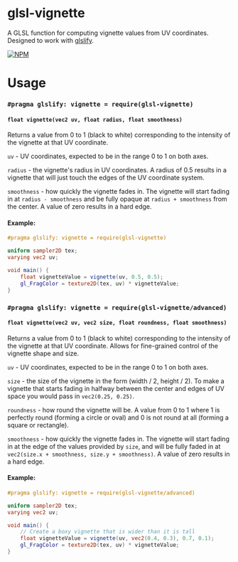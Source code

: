 # glsl-vignette
A GLSL function for computing vignette values from UV coordinates. Designed to work with [glslify](https://github.com/glslify/glslify).

[![NPM](https://nodei.co/npm/glsl-vignette.png?mini)](https://nodei.co/npm/glsl-vignette/)

# Usage

### ```#pragma glslify: vignette = require(glsl-vignette)```
#### ```float vignette(vec2 uv, float radius, float smoothness)```
Returns a value from 0 to 1 (black to white) corresponding to the intensity of the vignette at that UV coordinate.

`uv` - UV coordinates, expected to be in the range 0 to 1 on both axes.

`radius` - the vignette's radius in UV coordinates. A radius of 0.5 results in a vignette that will just touch the edges of the UV coordinate system.

`smoothness` - how quickly the vignette fades in. The vignette will start fading in at `radius - smoothness` and be fully opaque at `radius + smoothness` from the center. A value of zero results in a hard edge.

#### Example:
```glsl
#pragma glslify: vignette = require(glsl-vignette)

uniform sampler2D tex;
varying vec2 uv;

void main() {
    float vignetteValue = vignette(uv, 0.5, 0.5);
    gl_FragColor = texture2D(tex, uv) * vignetteValue;
}
```

### ```#pragma glslify: vignette = require(glsl-vignette/advanced)```
#### ```float vignette(vec2 uv, vec2 size, float roundness, float smoothness)```
Returns a value from 0 to 1 (black to white) corresponding to the intensity of the vignette at that UV coordinate. Allows for fine-grained control of the vignette shape and size.

`uv` - UV coordinates, expected to be in the range 0 to 1 on both axes.

`size` - the size of the vignette in the form (width / 2, height / 2). To make a vignette that starts fading in halfway between the center and edges of UV space you would pass in `vec2(0.25, 0.25)`.

`roundness` - how round the vignette will be. A value from 0 to 1 where 1 is perfectly round (forming a circle or oval) and 0 is not round at all (forming a square or rectangle).

`smoothness` - how quickly the vignette fades in. The vignette will start fading in at the edge of the values provided by `size`, and will be fully faded in at `vec2(size.x + smoothness, size.y + smoothness)`. A value of zero results in a hard edge.

#### Example:
```glsl
#pragma glslify: vignette = require(glsl-vignette/advanced)

uniform sampler2D tex;
varying vec2 uv;

void main() {
    // Create a boxy vignette that is wider than it is tall
    float vignetteValue = vignette(uv, vec2(0.4, 0.3), 0.7, 0.1);
    gl_FragColor = texture2D(tex, uv) * vignetteValue;
}
```
